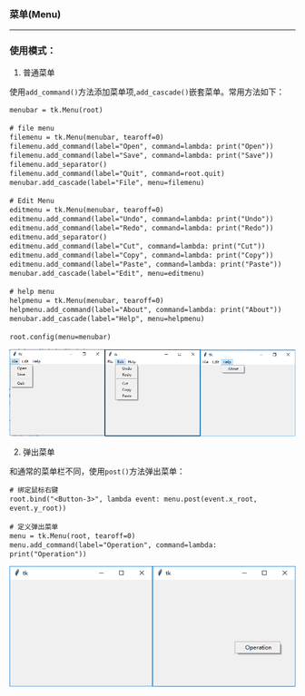 ### 菜单(Menu)



----------------------

### 使用模式：


1. 普通菜单
    
使用`add_command()`方法添加菜单项,`add_cascade()`嵌套菜单。常用方法如下：

    menubar = tk.Menu(root)

    # file menu
    filemenu = tk.Menu(menubar, tearoff=0)
    filemenu.add_command(label="Open", command=lambda: print("Open"))
    filemenu.add_command(label="Save", command=lambda: print("Save"))
    filemenu.add_separator()
    filemenu.add_command(label="Quit", command=root.quit)
    menubar.add_cascade(label="File", menu=filemenu)
    
    # Edit Menu
    editmenu = tk.Menu(menubar, tearoff=0)
    editmenu.add_command(label="Undo", command=lambda: print("Undo"))
    editmenu.add_command(label="Redo", command=lambda: print("Redo"))
    editmenu.add_separator()
    editmenu.add_command(label="Cut", command=lambda: print("Cut"))
    editmenu.add_command(label="Copy", command=lambda: print("Copy"))
    editmenu.add_command(label="Paste", command=lambda: print("Paste"))
    menubar.add_cascade(label="Edit", menu=editmenu)
    
    # help menu
    helpmenu = tk.Menu(menubar, tearoff=0)
    helpmenu.add_command(label="About", command=lambda: print("About"))
    menubar.add_cascade(label="Help", menu=helpmenu)
    
    root.config(menu=menubar)


![](static/a853e222835e9e892e97a599e332870d.png)


2. 弹出菜单

和通常的菜单栏不同，使用`post()`方法弹出菜单：
    
    # 绑定鼠标右键
    root.bind("<Button-3>", lambda event: menu.post(event.x_root, event.y_root))
    
    # 定义弹出菜单
    menu = tk.Menu(root, tearoff=0)
    menu.add_command(label="Operation", command=lambda: print("Operation"))

![](static/80eedaa6140fcb06befcd760d65b958b.png)